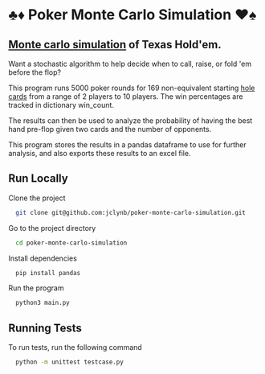 # ♣️♦️ Poker Monte Carlo Simulation ♥️♠️
## [Monte carlo simulation](https://en.wikipedia.org/wiki/Monte_Carlo_method) of Texas Hold'em.
Want a stochastic algorithm to help decide when to call, raise, or fold 'em before the flop?

This program runs 5000 poker rounds for 169 non-equivalent starting [hole cards](https://en.wikipedia.org/wiki/Texas_hold_%27em_starting_hands) from a range of 2 players to 10 players. The win percentages are tracked in dictionary win_count.

The results can then be used to analyze the probability of having the best hand pre-flop given two cards and the number of opponents. 

This program stores the results in a pandas dataframe to use for further analysis, and also exports these results to an excel file.


## Run Locally

Clone the project

```bash
  git clone git@github.com:jclynb/poker-monte-carlo-simulation.git
```

Go to the project directory

```bash
  cd poker-monte-carlo-simulation
```

Install dependencies

```bash
  pip install pandas
```

Run the program

```bash
  python3 main.py
```


## Running Tests

To run tests, run the following command

```bash
  python -m unittest testcase.py
```

